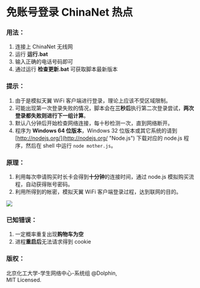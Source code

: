 # 免账号登录 ChinaNet 热点 #

### 用法： ###

1. 连接上 ChinaNet 无线网
2. 运行 **运行.bat**
3. 输入正确的电话号码即可
4. 通过运行 **检查更新.bat** 可获取脚本最新版本

### 提示： ###

1. 由于是模拟天翼 WiFi 客户端进行登录，理论上应该不受区域限制。
2. 可能出现第一次登录失败的情况，脚本会在**三秒后**执行第二次登录尝试，**两次登录都失败则进行下一组计算**。
3. 默认八分钟后开始检查网络连接，每十秒检测一次，直到网络断开。
4. 程序为 **Windows 64 位版本**，Windows 32 位版本或其它系统的请到 [http://nodejs.org/](http://nodejs.org/ "Node.js") 下载对应的 node.js 程序，然后在 shell 中运行 `node mother.js`。

### 原理： ###

1. 利用每次申请购买时长卡会得到**十分钟**的连接时间，通过 node.js 模拟购买流程，自动获得账号密码。
2. 利用所得到的帐密，模拟天翼 WiFi 客户端登录过程，达到联网的目的。

![](http://www.processon.com/chart_image/5402f0750cf2c2cdf4587144.png)

### 已知错误： ###

1. 一定概率重复出现**购物车为空**
2. 进程**重启后**无法请求得到 cookie

### 版权： ###

北京化工大学-学生网络中心-系统组 @Dolphin,   
MIT Licensed.
